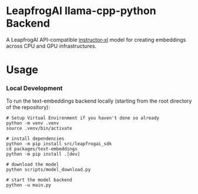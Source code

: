 

# LeapfrogAI llama-cpp-python Backend

A LeapfrogAI API-compatible [instructor-xl](https://huggingface.co/hkunlp/instructor-xl) model for creating embeddings across CPU and GPU infrastructures.


# Usage

### Local Development

To run the text-embeddings backend locally (starting from the root directory of the repository):

```shell
# Setup Virtual Environment if you haven't done so already
python -m venv .venv
source .venv/bin/activate

# install dependencies
python -m pip install src/leapfrogai_sdk
cd packages/text-embeddings
python -m pip install .[dev]

# download the model
python scripts/model_download.py

# start the model backend
python -u main.py
```
